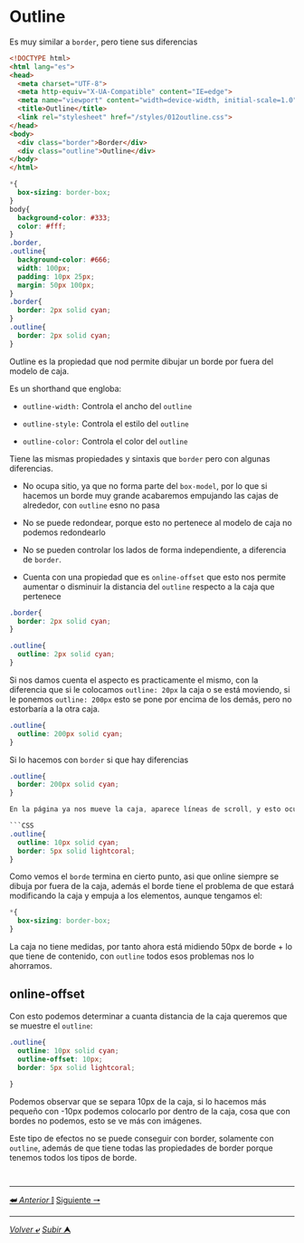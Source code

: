 # Outline

Es muy similar a `border`, pero tiene sus diferencias

```HTML
<!DOCTYPE html>
<html lang="es">
<head>
  <meta charset="UTF-8">
  <meta http-equiv="X-UA-Compatible" content="IE=edge">
  <meta name="viewport" content="width=device-width, initial-scale=1.0">
  <title>Outline</title>
  <link rel="stylesheet" href="/styles/012outline.css">
</head>
<body>
  <div class="border">Border</div>
  <div class="outline">Outline</div>
</body>
</html>
```

```CSS
*{
  box-sizing: border-box;
}
body{
  background-color: #333;
  color: #fff;
}
.border,
.outline{
  background-color: #666;
  width: 100px;
  padding: 10px 25px;
  margin: 50px 100px;
}
.border{
  border: 2px solid cyan;
}
.outline{
  border: 2px solid cyan;
}
```
Outline es la propiedad que nod permite dibujar un borde por fuera del modelo de caja.

Es un shorthand que engloba:

* ``outline-width:`` Controla el ancho del ``outline``

* ``outline-style:`` Controla el estilo del ``outline``

* ``outline-color:`` Controla el color del ``outline``

Tiene las mismas propiedades y sintaxis que ``border`` pero con algunas diferencias.

- No ocupa sitio, ya que no forma parte del `box-model`, por lo que si hacemos un borde muy grande acabaremos empujando las cajas de alrededor, con `outline` esno no pasa

- No se puede redondear, porque esto no pertenece al modelo de caja no podemos redondearlo

- No se pueden controlar los lados de forma independiente, a diferencia de `border`.

- Cuenta con una propiedad que es `online-offset` que esto nos permite aumentar o disminuir la distancia del `outline` respecto a la caja que pertenece


```CSS
.border{
  border: 2px solid cyan;
}

.outline{
  outline: 2px solid cyan;
}
```
Si nos damos cuenta el aspecto es practicamente el mismo, con la diferencia que si le colocamos `outline: 20px` la caja o se está moviendo, si le ponemos `outline: 200px` esto se pone por encima de los demás, pero no estorbaría a la otra caja.

```CSS
.outline{
  outline: 200px solid cyan;
}
```
Si lo hacemos con `border` si que hay diferencias

```CSS
.outline{
  border: 200px solid cyan;
}

En la página ya nos mueve la caja, aparece líneas de scroll, y esto ocupa sitio, entonces el `outline` nos sirve muy bien para este tipo de cosas.

```CSS
.outline{
  outline: 10px solid cyan;
  border: 5px solid lightcoral;
}
```
Como vemos el `borde` termina en cierto punto, asi que online siempre se dibuja por fuera de la caja, además el borde tiene el problema de que estará modificando la caja y empuja a los elementos, aunque tengamos el:

```CSS
*{
  box-sizing: border-box;
}
```
La caja no tiene medidas, por tanto ahora está midiendo 50px de borde + lo que tiene de contenido, con `outline` todos esos problemas nos lo ahorramos.

## online-offset

Con esto podemos determinar a cuanta distancia de la caja queremos que se muestre el `outline`:

```CSS
.outline{
  outline: 10px solid cyan;
  outline-offset: 10px;
  border: 5px solid lightcoral;
  
}
```
Podemos observar que se separa 10px de la caja, si lo hacemos más pequeño con -10px podemos colocarlo por dentro de la caja, cosa que con bordes no podemos, esto se ve más con imágenes.

Este tipo de efectos no se puede conseguir con border, solamente con `outline`, además de que tiene todas las propiedades de border porque tenemos todos los tipos de borde.

```
```
```
```







---

[**&#11176;** *Anterior* &#11007;](/teoria/teoriaBasica/011_display.md "Errores en márgenes") 
[Siguiente **&#129042;**](/teoria/teoriaBasica/013_textAlign.md "Text align")

---

[*Volver* **&ldca;**](/teoria/README.md "Menu principal") 
[*Subir* **&#11165;**](# "Ir al título")